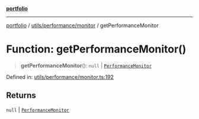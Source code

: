 [**portfolio**](../../../../README.md)

***

[portfolio](../../../../modules.md) / [utils/performance/monitor](../README.md) / getPerformanceMonitor

# Function: getPerformanceMonitor()

> **getPerformanceMonitor**(): `null` \| [`PerformanceMonitor`](../classes/PerformanceMonitor.md)

Defined in: [utils/performance/monitor.ts:192](https://github.com/tnorlund/Portfolio/blob/18129c78c9b772b8920f88cabfe15049218a9464/portfolio/utils/performance/monitor.ts#L192)

## Returns

`null` \| [`PerformanceMonitor`](../classes/PerformanceMonitor.md)
